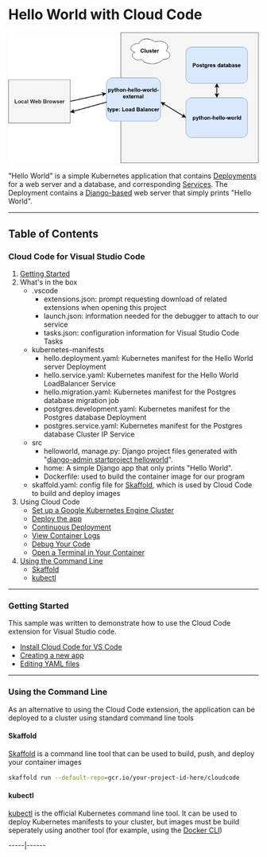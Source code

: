 # Hello World with Cloud Code

![Architecture Diagram](./img/diagram.png)

"Hello World" is a simple Kubernetes application that contains
[Deployments](https://kubernetes.io/docs/concepts/workloads/controllers/deployment/) for a web server and a database, and corresponding
[Services](https://kubernetes.io/docs/concepts/services-networking/service/). The Deployment contains a
[Django-based](https://www.djangoproject.com/) web server that simply prints "Hello World".

----

## Table of Contents

### Cloud Code for Visual Studio Code

1. [Getting Started](#getting-started])
2. What's in the box
    * .vscode
      * extensions.json: prompt requesting download of related extensions when opening this project
      * launch.json: information needed for the debugger to attach to our service
      * tasks.json: configuration information for Visual Studio Code Tasks
    * kubernetes-manifests
      * hello.deployment.yaml: Kubernetes manifest for the Hello World server Deployment
      * hello.service.yaml: Kubernetes manifest for the Hello World LoadBalancer Service
      * hello.migration.yaml: Kubernetes manifest for the Postgres database migration job
      * postgres.development.yaml: Kubernetes manifest for the Postgres database Deployment
      * postgres.service.yaml: Kubernetes manifest for the Postgres database Cluster IP Service
    * src
      * helloworld, manage.py: Django project files generated with "[django-admin startproject helloworld](https://docs.djangoproject.com/en/2.2/ref/django-admin/#startproject)".
      * home: A simple Django app that only prints "Hello World".
      * Dockerfile: used to build the container image for our program
    * skaffold.yaml: config file for [Skaffold](https://skaffold.dev/docs/), which is used by Cloud Code to build and deploy images
3. Using Cloud Code
    * [Set up a Google Kubernetes Engine Cluster](https://cloud.google.com/code/docs/vscode/quickstart#creating_a_google_kubernetes_engine_cluster)
    * [Deploy the app](https://cloud.google.com/code/docs/vscode/quickstart#deploying_your_app)
    * [Continuous Deployment](https://cloud.google.com/code/docs/vscode/quickstart#initiating_continuous_deployment)
    * [View Container Logs](https://cloud.google.com/code/docs/vscode/quickstart#viewing_container_logs)
    * [Debug Your Code](https://cloud.google.com/code/docs/vscode/quickstart#debugging_your_application)
    * [Open a Terminal in Your Container](https://cloud.google.com/code/docs/vscode/quickstart#opening_a_terminal_in_your_container)
4. [Using the Command Line](#using-the-command-line)
    * [Skaffold](#using-skaffold)
    * [kubectl](#using-kubectl)

----

### Getting Started

This sample was written to demonstrate how to use the Cloud Code extension for Visual Studio code.

* [Install Cloud Code for VS Code](https://cloud.google.com/code/docs/vscode/install)
* [Creating a new app](https://cloud.google.com/code/docs/vscode/creating-an-application)
* [Editing YAML files](https://cloud.google.com/code/docs/vscode/yaml-editing)

----

### Using the Command Line

As an alternative to using the Cloud Code extension, the application can be deployed to a cluster using standard command line tools

#### Skaffold

[Skaffold](https://github.com/GoogleContainerTools/skaffold) is a command line tool that can be used to build, push, and deploy your container images

```bash
skaffold run --default-repo=gcr.io/your-project-id-here/cloudcode
```

#### kubectl

[kubectl](https://kubernetes.io/docs/tasks/tools/install-kubectl/) is the official Kubernetes command line tool. It can be used to deploy Kubernetes manifests to your cluster, but images must be build seperately using another tool (for example, using the [Docker CLI](https://docs.docker.com/engine/reference/commandline/cli/))

-----|------
